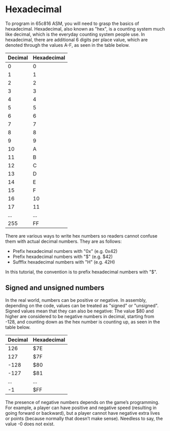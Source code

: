 # Hexadecimal

To program in 65c816 ASM, you will need to grasp the basics of hexadecimal. Hexadecimal, also known as "hex", is a counting system much like decimal, which is the everyday counting system people use. In hexadecimal, there are additional 6 digits per place value, which are denoted through the values A-F, as seen in the table below.

| Decimal | Hexadecimal |
| :--- | :--- |
| 0 | 0 |
| 1 | 1 |
| 2 | 2 |
| 3 | 3 |
| 4 | 4 |
| 5 | 5 |
| 6 | 6 |
| 7 | 7 |
| 8 | 8 |
| 9 | 9 |
| 10 | A |
| 11 | B |
| 12 | C |
| 13 | D |
| 14 | E |
| 15 | F |
| 16 | 10 |
| 17 | 11 |
| ... | ... |
| 255 | FF |

There are various ways to write hex numbers so readers cannot confuse them with actual decimal numbers. They are as follows:

* Prefix hexadecimal numbers with "0x" \(e.g. 0x42\)
* Prefix hexadecimal numbers with "$" \(e.g. $42\)
* Sufffix hexadecimal numbers with "H" \(e.g. 42H\)

In this tutorial, the convention is to prefix hexadecimal numbers with "$".

## Signed and unsigned numbers

In the real world, numbers can be positive or negative. In assembly, depending on the code, values can be treated as "signed" or "unsigned". Signed values mean that they can also be negative: The value $80 and higher are considered to be negative numbers in decimal, starting from -128, and counting down as the hex number is counting up, as seen in the table below.

| Decimal | Hexadecimal |
| :--- | :--- |
| 126 | $7E |
| 127 | $7F |
| -128 | $80 |
| -127 | $81 |
| ... | ... |
| -1 | $FF |

The presence of negative numbers depends on the game’s programming. For example, a player can have positive and negative speed \(resulting in going forward or backward\), but a player cannot have negative extra lives or points \(because normally that doesn’t make sense\). Needless to say, the value -0 does not exist.

